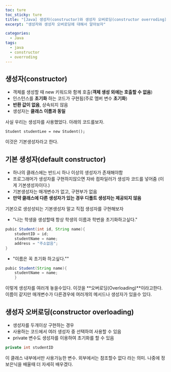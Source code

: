 ```yaml
---
toc: ture
toc_sticky: ture
title: "[Java] 생성자(constructor)와 생성자 오버로딩(constructor overroding)"
excerpt: "생성자와 생성자 오버로딩에 대해서 알아보자"

categories:
  - Java
tags:
  - java
  - constructor
  - overroding
---
```

## 생성자(constructor)
- 객체를 생성할 때 new 키워드와 함께 호출(**객체 생성 외에는 호출할 수 없음**)
- 인스턴스를 **초기화** 하는 코드가 구현됨(주로 멤버 변수 **초기화**)
- **반환 값이 없음**, 상속되지 않음
- 생성자는 **클래스 이름과 동일**

사실 우리는 생성자를 사용했었다. 아래의 코드를보자.
```
Student studentLee = new Student();
```
이것은 기본생성자라고 한다.

## 기본 생성자(default constructor)
- 하나의 클래스에는 반드시 하나 이상의 생성자가 존재해야함
- 프로그래머가 생성자를 구현하지않으면 자바 컴파일러가 생성자 코드를 넣어줌 (이게 기본생성자이다.)
- 기본생성자는 매개변수가 없고, 구현부가 없음
- **만약 클래스에 다른 생성자가 있는 경우 디폴트 생성자는 제공되지 않음** 

기본으로 생성성되는 기본생성자 말고 직접 생성자를 구현해보자

- "나는 학생을 생성할때 항상 학생의 이름과 학번을 초기화하고싶다."

```java
pubic Student(int id, String name){
	studentID = id;
	studentName = name;
	address = "주소없음";
}
```

- "이름은 꼭 초기화 하고싶다.""

```java
pubic Student(String name){
	studentName = name;
	}
```
이렇게 생성자를 여러개 놓을수있다. 이것을 **오버로딩(Overloading)**이라고한다.
이름이 같지만 매개변수가 다른경우에 여러개의 메서드나 생성자가 있을수 있다.

## 생성자 오버로딩(constructor overloading)

- 생성자를 두개이상 구현하는 경우
- 사용하는 코드에서 여러 생성자 중 선택하여 사용할 수 있음
- private 변수도 생성자를 이용하여 초기화를 할 수 있음

```java
private int studentID
```
이 클래스 내부에서만 사용가능한 변수. 외부에서는 참조할수 없다 라는 의미. 나중에 정보은닉을 배울때 더 자세히 배우겠다.


